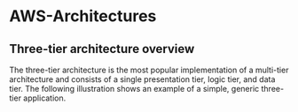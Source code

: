 # AWS-Architectures

##  Three-tier architecture overview  

The three-tier architecture is the most popular implementation of a multi-tier architecture and consists of a single presentation tier, logic tier, and data tier. The following illustration shows an example of a simple, generic three-tier application.
